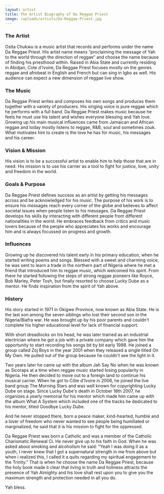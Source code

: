 ```yaml
---
layout: artist
title: The Artist Biography of Da Reggae Priest
image: /uploads/artists/Da-Reggae-Priest.jpg
---
```

### The Artist

Osita Chukwu is a music artist that records and performs under the name Da Reggae Priest. His artist name means “proclaiming the message of Yah to the world through the direction of reggae” and choose the name because of finding his priesthood within. Raised in Abia State and currently residing in Abidjan, Cote d'Ivoire, Da Reggae Priest focuses mostly on the genres reggae and afrobeat in English and French but can sing in Igbo as well. His audience can expect a new dimension of reggae live show.

### The Music

Da Reggae Priest writes and composes his own songs and produces them together with a variety of producers. His singing voice is pure reggae which he performs with a full band. Da Reggae Priest makes music because he feels he must use his talent and wishes everyone blessing and Yah love. Growing up his main musical influences came from Jamaican and African reggae and today mostly listens to reggae, R&B, soul and sometimes zouk. What motivates him to create is the love he has for music, his messages and his career.

### Vision & Mission

His vision is to be a successful artist to enable him to help those that are in need. His mission is to use his carrier as a tool to fight for justice, love, unity and freedom in the world.

### Goals & Purpose

Da Reggae Priest defines success as an artist by getting his messages across and be acknowledged for his music. The purpose of his work is to ensure his messages reach every corner of the globe and believes to affect societal issues when people listen to his messages. Da Reggae Priest develops his skills by interacting with different people from different nationalities in the world. He embraces feedback from critics and music lovers because of the people who appreciates his works and encourage him and is always focussed on progress and growth.

### Influences

Growing up he discovered his talent early in his primary education, when he started writing poems and songs. Blessed with a sweet and charming voice, he was sent to learn a trade in the northern part of Nigeria where he met a friend that introduced him to reggae music, which welcomed his spirit. From there he started following the steps of strong reggae pioneers like Royce, Bob Marley, Peter Tosh, but finally resorted to choose Lucky Dube as a mentor. He finds inspiration from the spirit of Yah above.

### History

His story started in 1971 in Okigwe Province, now known as Abia State. He is the last son among the seven siblings who lost their second son in the Nigeria/Biafra war. He was brought up by his poor parents and couldn't complete his higher educational level for lack of financial support.

With short dreadlocks on his head, he was later trained as an industrial electrician where he got a job with a private company which gave him the opportunity to start recording his songs bit by bit early 1998. He joined a group called Zoj Boys in the year 2001 when they released a single titled On My Own. He pulled out of the group because he couldn't see the light in it.

Two years later he came up with the album Jah Say No when he was known as Sicoraps at a time when reggae music started losing popularity in Nigeria. He then decided to move out to a foreign land to continue his musical carrier. When he got to Côte d'Ivoire in 2006, he joined the live band group The Morning Stars and was well known for copyrighting Lucky Dube on stage. Since Lucky Dube's death in October 18th 2007, he organizes a yearly memorial for his mentor which made him came up with the album What A System which included one of the tracks he dedicated to his mentor, titled Goodbye Lucky Dube.

And he never stopped there, born a peace maker, kind-hearted, humble and a lover of freedom who never wanted to see people being humiliated or marginalized, he said that it is his mission to fight for the oppressed.

Da Reggae Priest was born a Catholic and was a member of the Catholic Charismatic Renewal Ci. He never give up to his faith in God. When he was asked about smoking and alcoholism he said: "Yeah I was doing it as a youth, I never knew that I got a supernatural strength in me from above but when i realized this, I called it a quits regarding my spiritual engagement to the Trinity." That is when he choose the name Da Reggae Priest, because the holy book made it clear that living in truth and holiness attracts the presence of Yah Almighty and his love shall rest upon you to give you the maximum strength and protection needed in all you do.

Yah bless.
